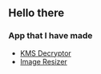## Hello there

### App that I have made
- [KMS Decryptor](https://github.com/terryx/kms-encyptor)
- [Image Resizer](https://github.com/terryx/image-resizer)

